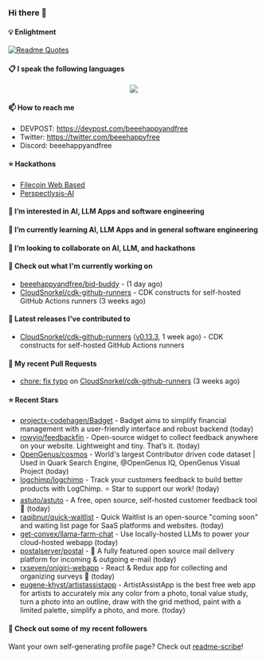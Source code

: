 ### Hi there 👋

#### 💡 Enlightment
[![Readme Quotes](https://quotes-github-readme.vercel.app/api?type=horizontal&theme=nord)](https://github.com/piyushsuthar/github-readme-quotes)

#### 📋 I speak the following languages

<p align="center">
  <a href="https://skillicons.dev">
    <img src="https://skillicons.dev/icons?i=git,kubernetes,docker,c,vim,terraform,python,typescript,java" />
  </a>
</p>


#### 📫 How to reach me
- DEVPOST: https://devpost.com/beeehappyandfree
- Twitter: https://twitter.com/beeehappyfree
- Discord: beeehappyandfree

#### ⭐️ Hackathons
- [Filecoin Web Based](https://devpost.com/software/youtube-dl-dweb)
- [Perspectlysis-AI](https://perspectlysis-ai.vercel.app)

#### 👀 I’m interested in AI, LLM Apps and software engineering

#### 🌱 I’m currently learning AI, LLM Apps and in general software engineering

#### 💞️ I’m looking to collaborate on AI, LLM, and hackathons

#### 👷 Check out what I'm currently working on

- [beeehappyandfree/bid-buddy](https://github.com/beeehappyandfree/bid-buddy) -  (1 day ago)
- [CloudSnorkel/cdk-github-runners](https://github.com/CloudSnorkel/cdk-github-runners) - CDK constructs for self-hosted GitHub Actions runners (3 weeks ago)

#### 🔭 Latest releases I've contributed to

- [CloudSnorkel/cdk-github-runners](https://github.com/CloudSnorkel/cdk-github-runners) ([v0.13.3](https://github.com/CloudSnorkel/cdk-github-runners/releases/tag/v0.13.3), 1 week ago) - CDK constructs for self-hosted GitHub Actions runners

#### 🔨 My recent Pull Requests

- [chore: fix typo](https://github.com/CloudSnorkel/cdk-github-runners/pull/542) on [CloudSnorkel/cdk-github-runners](https://github.com/CloudSnorkel/cdk-github-runners) (3 weeks ago)

#### ⭐ Recent Stars

- [projectx-codehagen/Badget](https://github.com/projectx-codehagen/Badget) - Badget aims to simplify financial management with a user-friendly interface and robust backend (today)
- [rowyio/feedbackfin](https://github.com/rowyio/feedbackfin) - Open-source widget to collect feedback anywhere on your website. Lightweight and tiny. That’s it. (today)
- [OpenGenus/cosmos](https://github.com/OpenGenus/cosmos) - World&#39;s largest Contributor driven code dataset | Used in Quark Search Engine, @OpenGenus IQ, OpenGenus Visual Project (today)
- [logchimp/logchimp](https://github.com/logchimp/logchimp) - Track your customers feedback to build better products with LogChimp. ⭐️ Star to support our work! (today)
- [astuto/astuto](https://github.com/astuto/astuto) - A free, open source, self-hosted customer feedback tool 🦊 (today)
- [raqibnur/quick-waitlist](https://github.com/raqibnur/quick-waitlist) - Quick Waitlist is an open-source &#34;coming soon&#34; and waiting list page for SaaS platforms and websites.  (today)
- [get-convex/llama-farm-chat](https://github.com/get-convex/llama-farm-chat) - Use locally-hosted LLMs to power your cloud-hosted webapp (today)
- [postalserver/postal](https://github.com/postalserver/postal) - 📮 A fully featured open source mail delivery platform for incoming &amp; outgoing e-mail (today)
- [rxseven/onigiri-webapp](https://github.com/rxseven/onigiri-webapp) - React &amp; Redux app for collecting and organizing surveys :rice_ball: (today)
- [eugene-khyst/artistassistapp](https://github.com/eugene-khyst/artistassistapp) - ArtistAssistApp is the best free web app for artists to accurately mix any color from a photo, tonal value study, turn a photo into an outline, draw with the grid method, paint with a limited palette, simplify a photo, and more. (today)

#### 👯 Check out some of my recent followers


Want your own self-generating profile page? Check out [readme-scribe](https://github.com/muesli/readme-scribe)!
